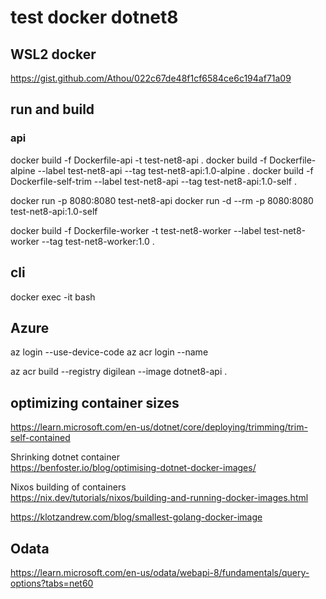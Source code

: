 # test docker dotnet8

## WSL2 docker

https://gist.github.com/Athou/022c67de48f1cf6584ce6c194af71a09

## run and build

### api
docker build -f Dockerfile-api -t test-net8-api .
docker build -f Dockerfile-alpine --label test-net8-api --tag test-net8-api:1.0-alpine .
docker build -f Dockerfile-self-trim --label test-net8-api --tag test-net8-api:1.0-self .

docker run -p 8080:8080 test-net8-api
docker run -d --rm -p 8080:8080 test-net8-api:1.0-self


docker build -f Dockerfile-worker -t test-net8-worker --label test-net8-worker --tag test-net8-worker:1.0 .

## cli

docker exec -it <mycontainer> bash

## Azure

az login --use-device-code
az acr login --name

az acr build --registry digilean --image dotnet8-api .

## optimizing container sizes

https://learn.microsoft.com/en-us/dotnet/core/deploying/trimming/trim-self-contained

Shrinking dotnet container  
https://benfoster.io/blog/optimising-dotnet-docker-images/


Nixos building of containers  
https://nix.dev/tutorials/nixos/building-and-running-docker-images.html

https://klotzandrew.com/blog/smallest-golang-docker-image

## Odata

https://learn.microsoft.com/en-us/odata/webapi-8/fundamentals/query-options?tabs=net60

